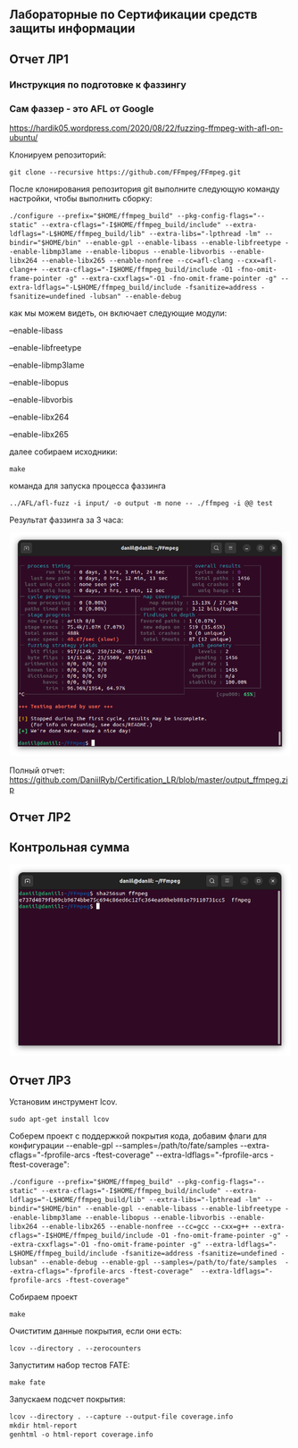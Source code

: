 ## Лабораторные по Сертификации средств защиты информации
## Отчет ЛР1
### Инструкция по подготовке к фаззингу 
### Сам фаззер - это AFL от Google
https://hardik05.wordpress.com/2020/08/22/fuzzing-ffmpeg-with-afl-on-ubuntu/

Клонируем репозиторий:
```
git clone --recursive https://github.com/FFmpeg/FFmpeg.git
```

После клонирования репозитория git выполните следующую команду настройки, чтобы выполнить сборку:

```
./configure --prefix="$HOME/ffmpeg_build" --pkg-config-flags="--static" --extra-cflags="-I$HOME/ffmpeg_build/include" --extra-ldflags="-L$HOME/ffmpeg_build/lib" --extra-libs="-lpthread -lm" --bindir="$HOME/bin" --enable-gpl --enable-libass --enable-libfreetype --enable-libmp3lame --enable-libopus --enable-libvorbis --enable-libx264 --enable-libx265 --enable-nonfree --cc=afl-clang --cxx=afl-clang++ --extra-cflags="-I$HOME/ffmpeg_build/include -O1 -fno-omit-frame-pointer -g" --extra-cxxflags="-O1 -fno-omit-frame-pointer -g" --extra-ldflags="-L$HOME/ffmpeg_build/include -fsanitize=address -fsanitize=undefined -lubsan" --enable-debug
```

как мы можем видеть, он включает следующие модули:

–enable-libass

–enable-libfreetype

–enable-libmp3lame

–enable-libopus

–enable-libvorbis

–enable-libx264

–enable-libx265

далее собираем исходники:

```
make
```

команда для запуска процесса фаззинга
```
../AFL/afl-fuzz -i input/ -o output -m none -- ./ffmpeg -i @@ test
```
Результат фаззинга за 3 часа:

![](https://github.com/DaniilRyb/Certification_LR/blob/master/Screenshot%20from%202023-11-03%2002-21-55.png)

Полный отчет: https://github.com/DaniilRyb/Certification_LR/blob/master/output_ffmpeg.zip
## Отчет ЛР2
## Контрольная сумма
![](https://github.com/DaniilRyb/Certification_LR/blob/master/Screenshot%20from%202023-11-03%2000-50-55.png)

## Отчет ЛР3
 Установим инструмент lcov.
 ```
 sudo apt-get install lcov
```
Соберем проект с поддержкой покрытия кода, добавим флаги для конфигурации --enable-gpl --samples=/path/to/fate/samples --extra-cflags="-fprofile-arcs -ftest-coverage" --extra-ldflags="-fprofile-arcs -ftest-coverage":
```
./configure --prefix="$HOME/ffmpeg_build" --pkg-config-flags="--static" --extra-cflags="-I$HOME/ffmpeg_build/include" --extra-ldflags="-L$HOME/ffmpeg_build/lib" --extra-libs="-lpthread -lm" --bindir="$HOME/bin" --enable-gpl --enable-libass --enable-libfreetype --enable-libmp3lame --enable-libopus --enable-libvorbis --enable-libx264 --enable-libx265 --enable-nonfree --cc=gcc --cxx=g++ --extra-cflags="-I$HOME/ffmpeg_build/include -O1 -fno-omit-frame-pointer -g" --extra-cxxflags="-O1 -fno-omit-frame-pointer -g" --extra-ldflags="-L$HOME/ffmpeg_build/include -fsanitize=address -fsanitize=undefined -lubsan" --enable-debug --enable-gpl --samples=/path/to/fate/samples  --extra-cflags="-fprofile-arcs -ftest-coverage"  --extra-ldflags="-fprofile-arcs -ftest-coverage"
```

Собираем проект

```
make
```
Очиститим данные покрытия, если они есть:
```
lcov --directory . --zerocounters
```
Запуститим набор тестов FATE:
```
make fate
```

Запускаем подсчет покрытия:
```
lcov --directory . --capture --output-file coverage.info
mkdir html-report
genhtml -o html-report coverage.info
```
